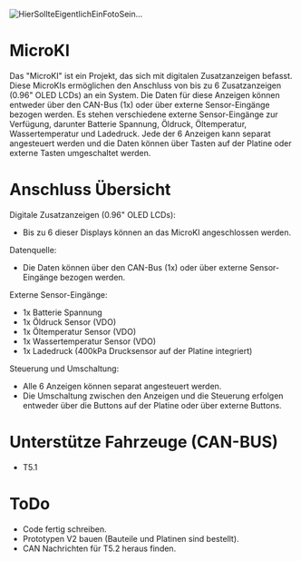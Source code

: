 ![HierSollteEigentlichEinFotoSein...](https://abload.de/img/microki3tded.jpg)

# MicroKI

Das "MicroKI" ist ein Projekt, das sich mit digitalen Zusatzanzeigen befasst. Diese MicroKIs ermöglichen den Anschluss von bis zu 6 Zusatzanzeigen (0.96" OLED LCDs) an ein System. Die Daten für diese Anzeigen können entweder über den CAN-Bus (1x) oder über externe Sensor-Eingänge bezogen werden. Es stehen verschiedene externe Sensor-Eingänge zur Verfügung, darunter Batterie Spannung, Öldruck, Öltemperatur, Wassertemperatur und Ladedruck. Jede der 6 Anzeigen kann separat angesteuert werden und die Daten können über Tasten auf der Platine oder externe Tasten umgeschaltet werden.

# Anschluss Übersicht
Digitale Zusatzanzeigen (0.96" OLED LCDs):

- Bis zu 6 dieser Displays können an das MicroKI angeschlossen werden.

Datenquelle:

- Die Daten können über den CAN-Bus (1x) oder über externe Sensor-Eingänge bezogen werden.
  
Externe Sensor-Eingänge:

- 1x Batterie Spannung
- 1x Öldruck Sensor (VDO)
- 1x Öltemperatur Sensor (VDO)
- 1x Wassertemperatur Sensor (VDO)
- 1x Ladedruck (400kPa Drucksensor auf der Platine integriert)
  
Steuerung und Umschaltung:

- Alle 6 Anzeigen können separat angesteuert werden.
- Die Umschaltung zwischen den Anzeigen und die Steuerung erfolgen entweder über die Buttons auf der Platine oder über externe Buttons.

# Unterstütze Fahrzeuge (CAN-BUS)

- T5.1 
 
# ToDo
- Code fertig schreiben.
- Prototypen V2 bauen (Bauteile und Platinen sind bestellt).
- CAN Nachrichten für T5.2 heraus finden.
